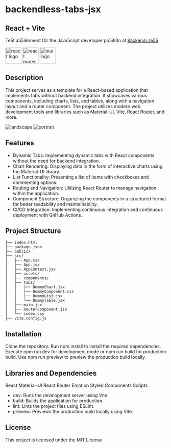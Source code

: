 # backendless-tabs-jsx
## React + Vite
Te5t a55i9nment f0r the Java5cript deve1oper po5iti0n at [8ackend~1e55](backendless.com)

<img width="50" height="50" src="https://www.google.com/url?sa=i&url=https%3A%2F%2Fen.m.wikipedia.org%2Fwiki%2FFile%3AReact-icon.svg&psig=AOvVaw2JtDp8PsKk2Egs41zeGAbo&ust=1698511839471000&source=images&cd=vfe&opi=89978449&ved=0CBIQjRxqFwoTCMil7OjXloIDFQAAAAAdAAAAABAE" alt="react logo">
<img width="50" height="50" src="https://www.svgrepo.com/show/354262/react-router.svg" alt="react router logo">
<img width="50" height="50" src="https://seeklogo.com/images/M/mui-logo-56F171E991-seeklogo.com.png" alt="mui logo">

## Description
This project serves as a template for a React-based application that implements tabs without backend integration. It showcases various components, including charts, lists, and tables, along with a navigation layout and a router component. The project utilizes modern web development tools and libraries such as Material-UI, Vite, React Router, and more.

![landscape](https://github.com/vadym4che/backendless-tabs-jsx/blob/main/docs/screenshot-landscape.png)
![portrait](https://github.com/vadym4che/backendless-tabs-jsx/blob/main/docs/screenshot-portrait.png)

## Features
+ Dynamic Tabs: Implementing dynamic tabs with React components without the need for backend integration.
+ Chart Rendering: Displaying data in the form of interactive charts using the Material-UI library.
+ List Functionality: Presenting a list of items with checkboxes and commenting options.
+ Routing and Navigation: Utilizing React Router to manage navigation within the application.
+ Component Structure: Organizing the components in a structured format for better readability and maintainability.
+ CI/CD Integration: Implementing continuous integration and continuous deployment with GitHub Actions.

## Project Structure
```arduino
├── index.html
├── package.json
├── public/
├── src/
│   ├── App.css
│   ├── App.jsx
│   ├── AppContext.jsx
│   ├── assets/
│   ├── components/
│   ├── tabs/
│   │   ├── DummyChart.jsx
│   │   ├── DummyComponent.css
│   │   ├── DummyList.jsx
│   │   └── DummyTable.jsx
│   ├── main.jsx
│   ├── RouterComponent.jsx
│   └── index.css
├── vite.config.js
```

## Installation
Clone the repository.
Run npm install to install the required dependencies.
Execute npm run dev for development mode or npm run build for production build.
Use npm run preview to preview the production build locally.

## Libraries and Dependencies
React
Material-UI
React Router
Emotion
Styled Components
Scripts
+ dev: Runs the development server using Vite.
+ build: Builds the application for production.
+ lint: Lints the project files using ESLint.
+ preview: Previews the production build locally using Vite.

## License
This project is licensed under the MIT License 